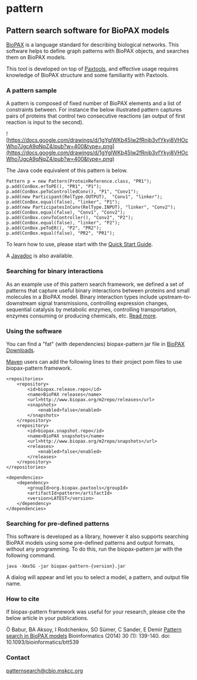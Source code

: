 # pattern
## Pattern search software for BioPAX models ##
[BioPAX](http://www.biopax.org) is a language standard for describing biological networks. This software helps to define graph patterns with BioPAX objects, and searches them on BioPAX models.

This tool is developed on top of [Paxtools](http://www.biopax.org/paxtools), and effective usage requires knowledge of BioPAX structure and some familiarity with Paxtools.

### A pattern sample ###

A pattern is composed of fixed number of BioPAX elements and a list of constraints between. For instance the below illustrated pattern captures pairs of proteins that control two consecutive reactions (an output of first reaction is input to the second).

![https://docs.google.com/drawings/d/1gYgIWKb45Iw2fRnjb3vfYkyi8VHOcWho7JgcA9qNqZ4/pub?w=400&type=.png](https://docs.google.com/drawings/d/1gYgIWKb45Iw2fRnjb3vfYkyi8VHOcWho7JgcA9qNqZ4/pub?w=400&type=.png)

The Java code equivalent of this pattern is below.

```
Pattern p = new Pattern(ProteinReference.class, "PR1");
p.add(ConBox.erToPE(), "PR1", "P1");
p.add(ConBox.peToControlledConv(), "P1", "Conv1");
p.add(new Participant(RelType.OUTPUT),  "Conv1", "linker");
p.add(ConBox.equal(false), "linker", "P1");
p.add(new ParticipatesInConv(RelType.INPUT), "linker", "Conv2");
p.add(ConBox.equal(false), "Conv1", "Conv2");
p.add(ConBox.convToController(), "Conv2", "P2");
p.add(ConBox.equal(false), "linker", "P2");
p.add(ConBox.peToER(), "P2", "PR2");
p.add(ConBox.equal(false), "PR2", "PR1");
```

To learn how to use, please start with the [Quick Start Guide](/wiki/QuickStartGuide).

A [Javadoc](http://biopax.github.io/pattern/index.html) is also available.

### Searching for binary interactions ###

As an example use of this pattern search framework, we defined a set of patterns that capture useful binary interactions between proteins and small molecules in a BioPAX model. Binary interaction types include upstream-to-downstream signal transmissions, controlling expression changes, sequential catalysis by metabolic enzymes, controlling transportation, enzymes consuming or producing chemicals, etc. [Read more](/wiki/UsingBinaryInteractionFramework).

### Using the software ###

You can find a "fat" (with dependencies) biopax-pattern jar file in [BioPAX Downloads](http://www.biopax.org/downloads/paxtools/).

[Maven](http://maven.apache.org) users can add the following lines to their project pom files to use biopax-pattern framework.

```
<repositories>
	<repository>
		<id>biopax.release.repo</id>
		<name>BioPAX releases</name>
		<url>http://www.biopax.org/m2repo/releases</url>
		<snapshots>
			<enabled>false</enabled>
		</snapshots>
	</repository>
	<repository>
		<id>biopax.snapshot.repo</id>
		<name>BioPAX snapshots</name>
		<url>http://www.biopax.org/m2repo/snapshots</url>
		<releases>
			<enabled>false</enabled>
		</releases>
	</repository>
</repositories>

<dependencies>
	<dependency>
		<groupId>org.biopax.paxtools</groupId>
		<artifactId>pattern</artifactId>
		<version>LATEST</version>
	</dependency>
</dependencies>
```

### Searching for pre-defined patterns ###

This software is developed as a library, however it also supports searching BioPAX models using some pre-defined patterns and output formats, without any programming. To do this, run the biopax-pattern jar with the following command.

```
java -Xmx5G -jar biopax-pattern-{version}.jar
```

A dialog will appear and let you to select a model, a pattern, and output file name.

### How to cite ###
If biopax-pattern framework was useful for your research, please cite the below article in your publications.

Ö Babur, BA Aksoy, I Rodchenkov, SO Sümer, C Sander, E Demir [Pattern search in BioPAX models](http://bioinformatics.oxfordjournals.org/content/30/1/139.full.html) Bioinformatics (2014) 30 (1): 139-140.
doi: 10.1093/bioinformatics/btt539

### Contact ###
patternsearch@cbio.mskcc.org
